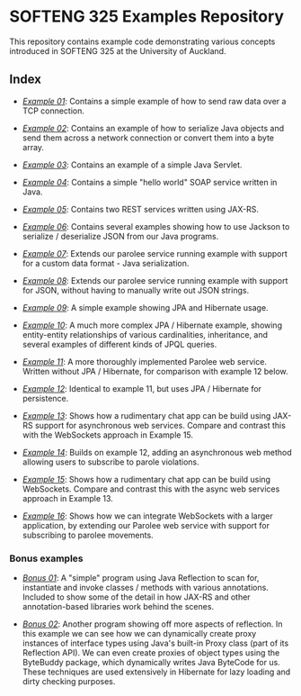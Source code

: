 # SOFTENG 325 Examples Repository

This repository contains example code demonstrating various concepts introduced in SOFTENG 325 at the University of
Auckland.

## Index

- *[Example 01](./example-01-tcp)*: Contains a simple example of how to send raw data over a TCP connection.

- *[Example 02](./example-02-java-serialization)*: Contains an example of how to serialize Java objects and send them
  across a network connection or convert them into a byte array.

- *[Example 03](./example-03-servlets)*: Contains an example of a simple Java Servlet.

- *[Example 04](./example-04-soap-jax-ws)*: Contains a simple "hello world" SOAP service written in Java.

- *[Example 05](./example-05-jax-rs)*: Contains two REST services written using JAX-RS.

- *[Example 06](./example-06-json-with-jackson)*: Contains several examples showing how to use Jackson to serialize /
  deserialize JSON from our Java programs.

- *[Example 07](./example-07-jaxrs-custom-serialization)*: Extends our parolee service running example with support for
  a custom data format - Java serialization.

- *[Example 08](./example-08-jaxrs-json)*: Extends our parolee service running example with support for JSON, without
  having to manually write out JSON strings.

- *[Example 09](./example-09-jpa-intro)*: A simple example showing JPA and Hibernate usage.

- *[Example 10](./example-10-auction-jpa)*: A much more complex JPA / Hibernate example, showing entity-entity
  relationships of various cardinalities, inheritance, and several examples of different kinds of JPQL queries.

- *[Example 11](./example-11-parolee-nojpa)*: A more thoroughly implemented Parolee web service. Written without JPA /
  Hibernate, for comparison with example 12 below.

- *[Example 12](./example-12-parolee-with-jpa)*: Identical to example 11, but uses JPA / Hibernate for persistence.

- *[Example 13](./example-13-chat-async)*: Shows how a rudimentary chat app can be build using JAX-RS support for
  asynchronous web services. Compare and contrast this with the WebSockets approach in Example 15.

- *[Example 14](./example-14-parolee-async)*: Builds on example 12, adding an asynchronous web method allowing users to
  subscribe to parole violations.

- *[Example 15](./example-15-chat-websockets)*: Shows how a rudimentary chat app can be build using WebSockets. Compare
  and contrast this with the async web services approach in Example 13.

- *[Example 16](./example-16-parolee-websockets)*: Shows how we can integrate WebSockets with a larger application, by
  extending our Parolee web service with support for subscribing to parolee movements.

### Bonus examples

- *[Bonus 01](./example-bonus-01-reflection)*: A "simple" program using Java Reflection to scan for, instantiate and
  invoke classes / methods with various annotations. Included to show some of the detail in how JAX-RS and other
  annotation-based libraries work behind the scenes.

- *[Bonus 02](./example-bonus-02-more-reflection)*: Another program showing off more aspects of reflection. In this
  example we can see how we can dynamically create proxy instances of interface types using Java's built-in Proxy
  class (part of its Reflection API). We can even create proxies of object types using the ByteBuddy package, which
  dynamically writes Java ByteCode for us. These techniques are used extensively in Hibernate for lazy loading and dirty
  checking purposes.